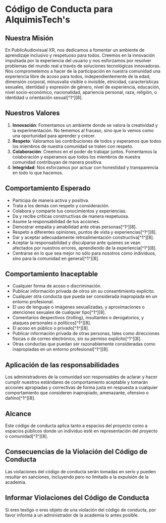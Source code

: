 # Código de Conducta para AlquimisTech's

## Nuestra Misión
En PublicAudiovisual XR, nos dedicamos a fomentar un ambiente de aprendizaje inclusivo y respetuoso para todos. Creemos en la innovación impulsada por la experiencia del usuario y nos esforzamos por resolver problemas del mundo real a través de soluciones tecnológicas innovadoras. Nos comprometemos a hacer de la participación en nuestra comunidad una experiencia libre de acoso para todos, independientemente de la edad, dimensión corporal, minusvalía visible o invisible, etnicidad, características sexuales, identidad y expresión de género, nivel de experiencia, educación, nivel socio-económico, nacionalidad, apariencia personal, raza, religión, o identidad u orientación sexual[^1^][8].

## Nuestros Valores
1. **Innovación**: Fomentamos un ambiente donde se valora la creatividad y la experimentación. No tememos al fracaso, sino que lo vemos como una oportunidad para aprender y crecer.
2. **Respeto**: Valoramos las contribuciones de todos y esperamos que todos los miembros de nuestra comunidad se traten con respeto.
3. **Colaboración**: Creemos en el poder de trabajar juntos. Fomentamos la colaboración y esperamos que todos los miembros de nuestra comunidad contribuyan de manera positiva.
4. **Integridad**: Nos esforzamos por actuar con honestidad y transparencia en todo lo que hacemos.

## Comportamiento Esperado
- Participa de manera activa y positiva.
- Trata a los demás con respeto y consideración.
- Colabora y comparte tus conocimientos y experiencias.
- Da y recibe críticas constructivas de manera respetuosa.
- Asume la responsabilidad de tus acciones.
- Demostrar empatía y amabilidad ante otras personas[^1^][8].
- Respeto a diferentes opiniones, puntos de vista y experiencias[^1^][8].
- Dar y aceptar adecuadamente retroalimentación constructiva[^1^][8].
- Aceptar la responsabilidad y disculparse ante quienes se vean afectados por nuestros errores, aprendiendo de la experiencia[^1^][8].
- Centrarse en lo que sea mejor no sólo para nosotros como individuos, sino para la comunidad en general[^1^][8].

## Comportamiento Inaceptable
- Cualquier forma de acoso o discriminación.
- Publicar información privada de otros sin su consentimiento explícito.
- Cualquier otra conducta que pueda ser considerada inapropiada en un entorno profesional.
- El uso de lenguaje o imágenes sexualizadas, y aproximaciones o atenciones sexuales de cualquier tipo[^1^][8].
- Comentarios despectivos (trolling), insultantes o derogatorios, y ataques personales o políticos[^1^][8].
- El acoso en público o privado[^1^][8].
- Publicar información privada de otras personas, tales como direcciones físicas o de correo electrónico, sin su permiso explícito[^1^][8].
- Otras conductas que puedan ser razonablemente consideradas como inapropiadas en un entorno profesional[^1^][8].

## Aplicación de las responsabilidades
Los administradores de la comunidad son responsables de aclarar y hacer cumplir nuestros estándares de comportamiento aceptable y tomarán acciones apropiadas y correctivas de forma justa en respuesta a cualquier comportamiento que consideren inapropiado, amenazante, ofensivo o dañino[^1^][8].

## Alcance
Este código de conducta aplica tanto a espacios del proyecto como a espacios públicos donde un individuo esté en representación del proyecto o comunidad[^1^][8].

## Consecuencias de la Violación del Código de Conducta
Las violaciones del código de conducta serán tomadas en serio y pueden resultar en sanciones, incluyendo pero no limitado a la expulsión de la academia.

## Informar Violaciones del Código de Conducta
Si eres testigo o eres objeto de una violación del código de conducta, por favor informa a un administrador de la academia lo antes posible.
